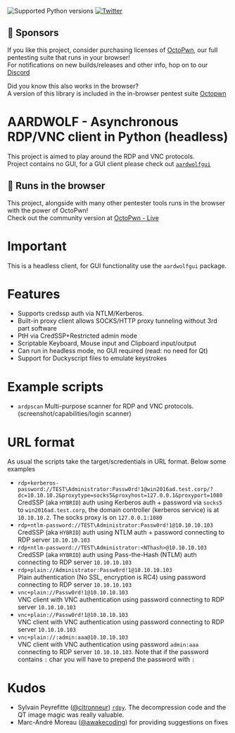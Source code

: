 ![Supported Python versions](https://img.shields.io/badge/python-3.8+-blue.svg) [![Twitter](https://img.shields.io/twitter/follow/skelsec?label=skelsec&style=social)](https://twitter.com/intent/follow?screen_name=skelsec)

## :triangular_flag_on_post: Sponsors

If you like this project, consider purchasing licenses of [OctoPwn](https://octopwn.com/), our full pentesting suite that runs in your browser!  
For notifications on new builds/releases and other info, hop on to our [Discord](https://discord.gg/PM8utcNxMS)

Did you know this also works in the browser?  
A version of this library is included in the in-browser pentest suite [Octopwn](https://www.octopwn.com)  

# AARDWOLF - Asynchronous RDP/VNC client in Python (headless)
This project is aimed to play around the RDP and VNC protocols.  
Project contains no GUI, for a GUI client please check out [`aardwolfgui`](https://github.com/skelsec/aardwolfgui)


## :triangular_flag_on_post: Runs in the browser

This project, alongside with many other pentester tools runs in the browser with the power of OctoPwn!  
Check out the community version at [OctoPwn - Live](https://live.octopwn.com/)

# Important
This is a headless client, for GUI functionality use the `aardwolfgui` package.

# Features
 - Supports credssp auth via NTLM/Kerberos.
 - Built-in proxy client allows SOCKS/HTTP proxy tunneling without 3rd part software  
 - PtH via CredSSP+Restricted admin mode
 - Scriptable Keyboard, Mouse input and Clipboard input/output
 - Can run in headless mode, no GUI required (read: no need for Qt)
 - Support for Duckyscript files to emulate keystrokes 

# Example scripts
 - `ardpscan` Multi-purpose scanner for RDP and VNC protocols. (screenshot/capabilities/login scanner)

# URL format
As usual the scripts take the target/scredentials in URL format. Below some examples
 - `rdp+kerberos-password://TEST\Administrator:Passw0rd!1@win2016ad.test.corp/?dc=10.10.10.2&proxytype=socks5&proxyhost=127.0.0.1&proxyport=1080`  
 CredSSP (aka `HYBRID`) auth using Kerberos auth + password via `socks5` to `win2016ad.test.corp`, the domain controller (kerberos service) is at `10.10.10.2`. The socks proxy is on `127.0.0.1:1080`
 - `rdp+ntlm-password://TEST\Administrator:Passw0rd!1@10.10.10.103`  
 CredSSP (aka `HYBRID`) auth using NTLM auth + password connecting to RDP server `10.10.10.103`
 - `rdp+ntlm-password://TEST\Administrator:<NThash>@10.10.10.103`  
 CredSSP (aka `HYBRID`) auth using Pass-the-Hash (NTLM) auth connecting to RDP server `10.10.10.103`
 - `rdp+plain://Administrator:Passw0rd!1@10.10.10.103`  
 Plain authentication (No SSL, encryption is RC4) using password connecting to RDP server `10.10.10.103`
 - `vnc+plain://Passw0rd!1@10.10.10.103`  
 VNC client with VNC authentication using password connecting to RDP server `10.10.10.103`
 - `vnc+plain://Passw0rd!1@10.10.10.103`  
 VNC client with VNC authentication using password connecting to RDP server `10.10.10.103`
 - `vnc+plain://:admin:aaa@10.10.10.103`  
 VNC client with VNC authentication using password `admin:aaa` connecting to RDP server `10.10.10.103`. Note that if the password contains `:` char you will have to prepend the password with `:`

# Kudos
 - Sylvain Peyrefitte ([@citronneur](https://twitter.com/citronneur)) [`rdpy`](https://github.com/citronneur/rdpy). The decompression code and the QT image magic was really valuable.
 - Marc-André Moreau ([@awakecoding](https://twitter.com/awakecoding)) for providing suggestions on fixes



